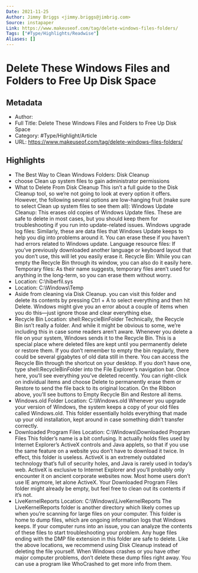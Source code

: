 ```yaml
---
Date: 2021-11-25
Author: Jimmy Briggs <jimmy.briggs@jimbrig.com>
Source: instapaper
Link: https://www.makeuseof.com/tag/delete-windows-files-folders/
Tags: ["#Type/Highlights/Readwise"]
Aliases: []
---
```

# Delete These Windows Files and Folders to Free Up Disk Space

## Metadata
- Author: 
- Full Title: Delete These Windows Files and Folders to Free Up Disk Space
- Category: #Type/Highlight/Article
- URL: https://www.makeuseof.com/tag/delete-windows-files-folders/

## Highlights
- The Best Way to Clean Windows Folders: Disk Cleanup
- choose Clean up system files to gain administrator permissions
- What to Delete From Disk Cleanup
  This isn’t a full guide to the Disk Cleanup tool, so we’re not going to look at every option it offers. However, the following several options are low-hanging fruit (make sure to select Clean up system files to see them all):
  Windows Update Cleanup: This erases old copies of Windows Update files. These are safe to delete in most cases, but you should keep them for troubleshooting if you run into update-related issues.
  Windows upgrade log files: Similarly, these are data files that Windows Update keeps to help you dig into problems around it. You can erase these if you haven’t had errors related to Windows update.
  Language resource files: If you’ve previously downloaded another language or keyboard layout that you don’t use, this will let you easily erase it.
  Recycle Bin: While you can empty the Recycle Bin through its window, you can also do it easily here.
  Temporary files: As their name suggests, temporary files aren’t used for anything in the long-term, so you can erase them without worry.
- Location: C:\hiberfil.sys
- Location: C:\Windows\Temp
- Aside from cleaning via Disk Cleanup. you can visit this folder and delete its contents by pressing Ctrl + A to select everything and then hit Delete. Windows might give you an error about a couple of items when you do this—just ignore those and clear everything else.
- Recycle Bin
  Location: shell:RecycleBinFolder
  Technically, the Recycle Bin isn’t really a folder. And while it might be obvious to some, we’re including this in case some readers aren’t aware.
  Whenever you delete a file on your system, Windows sends it to the Recycle Bin. This is a special place where deleted files are kept until you permanently delete or restore them. If you don’t remember to empty the bin regularly, there could be several gigabytes of old data still in there.
  You can access the Recycle Bin through the shortcut on your desktop. If you don’t have one, type shell:RecycleBinFolder into the File Explorer’s navigation bar. Once here, you’ll see everything you’ve deleted recently.
  You can right-click on individual items and choose Delete to permanently erase them or Restore to send the file back to its original location. On the Ribbon above, you’ll see buttons to Empty Recycle Bin and Restore all items.
- Windows.old Folder
  Location: C:\Windows.old
  Whenever you upgrade your version of Windows, the system keeps a copy of your old files called Windows.old. This folder essentially holds everything that made up your old installation, kept around in case something didn’t transfer correctly.
- Downloaded Program Files
  Location: C:\Windows\Downloaded Program Files
  This folder’s name is a bit confusing. It actually holds files used by Internet Explorer’s ActiveX controls and Java applets, so that if you use the same feature on a website you don’t have to download it twice.
  In effect, this folder is useless. ActiveX is an extremely outdated technology that’s full of security holes, and Java is rarely used in today’s web. ActiveX is exclusive to Internet Explorer and you’ll probably only encounter it on ancient corporate websites now.
  Most home users don’t use IE anymore, let alone ActiveX. Your Downloaded Program Files folder might already be empty, but feel free to clean out its contents if it’s not.
- LiveKernelReports
  Location: C:\Windows\LiveKernelReports
  The LiveKernelReports folder is another directory which likely comes up when you’re scanning for large files on your computer. This folder is home to dump files, which are ongoing information logs that Windows keeps. If your computer runs into an issue, you can analyze the contents of these files to start troubleshooting your problem.
  Any huge files ending with the DMP file extension in this folder are safe to delete. Like the above locations, we recommend using Disk Cleanup instead of deleting the file yourself.
  When Windows crashes or you have other major computer problems, don’t delete these dump files right away. You can use a program like WhoCrashed to get more info from them.
